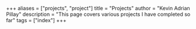 +++
aliases = ["projects", "project"]
title = "Projects"
author = "Kevin Adrian Pillay"
description = "This page covers various projects I have completed so far"
tags = ["index"]
+++
